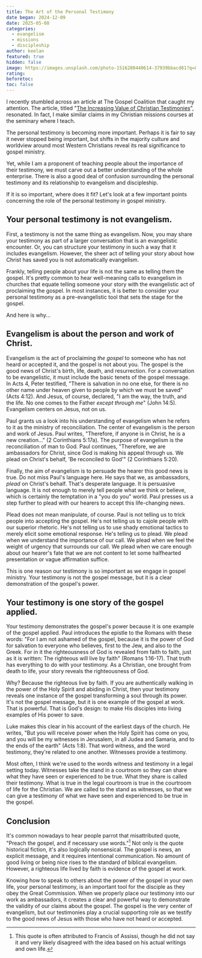 ```yaml
---
title: The Art of the Personal Testimony
date began: 2024-12-09
date: 2025-05-08
categories:
  - evangelism
  - missions
  - discipleship
author: keelan
featured: true
hidden: false
image: https://images.unsplash.com/photo-1516280440614-37939bbacd81?q=80&w=870&auto=format&fit=crop&ixlib=rb-4.1.0&ixid=M3wxMjA3fDB8MHxwaG90by1wYWdlfHx8fGVufDB8fHx8fA%3D%3D
rating: 
beforetoc: 
toc: false
---
```

I recently stumbled across an article at The Gospel Coalition that caught my attention. The article, titled "[The Increasing Value of Christian Testimonies](https://au.thegospelcoalition.org/article/the-increasing-value-of-christian-testimonies/)", resonated. In fact, I make similar claims in my Christian missions courses at the seminary where I teach. 

The personal testimony is becoming more important. Perhaps it is fair to say it never stopped being important, but shifts in the majority culture and worldview around most Western Christians reveal its real significance to gospel ministry. 

Yet, while I am a proponent of teaching people about the importance of their testimony, we must carve out a better understanding of the whole enterprise. There is also a good deal of confusion surrounding the personal testimony and its relationship to evangelism and discipleship. 

If it is so important, where does it fit? Let's look at a few important points concerning the role of the personal testimony in gospel ministry. 

## Your personal testimony is not evangelism. 
First, a testimony is not the same thing as evangelism. Now, you may share your testimony as part of a larger conversation that is an evangelistic encounter. Or, you can structure your testimony in such a way that it includes evangelism. However, the sheer act of telling your story about how Christ has saved you is not automatically evangelism. 

Frankly, telling people about your life is not the same as telling them the gospel. It's pretty common to hear well-meaning calls to evangelism in churches that equate telling someone your story with the evangelistic act of proclaiming the gospel. In most instances, it is better to consider your personal testimony as a pre-evangelistic tool that sets the stage for the gospel. 

And here is why...

## Evangelism is about the person and work of Christ.

Evangelism is the act of proclaiming *the gospel* to someone who has not heard or accepted it, and the gospel is not about you. The gospel is the good news of Christ's birth, life, death, and resurrection. For a conversation to be evangelistic, it must include the basic tenets of the gospel message. In Acts 4, Peter testified, "There is salvation in no one else, for there is no other name under heaven given to people by which we must be saved" (Acts 4:12). And Jesus, of course, declared, "I am the way, the truth, and the life. No one comes to the Father *except through me*" (John 14:5). Evangelism centers on Jesus, not on us.

Paul grants us a look into his understanding of evangelism when he refers to it as the ministry of reconciliation. The center of evangelism is the person and work of Jesus. Paul writes, "Therefore, if anyone is in Christ, he is a new creation..." (2 Corinthians 5:17a). The purpose of evangelism is the reconciliation of man to God. Paul continues, "Therefore, we are ambassadors for Christ, since God is making his appeal through us. We plead on Christ's behalf, 'Be reconciled to God'" (2 Corinthians 5:20).

Finally, the aim of evangelism is to persuade the hearer this good news is true. Do not miss Paul's language here. He says that we, as ambassadors, *plead* on Christ's behalf. That's desperate language. It is persuasive language. It is not enough to merely tell people what we think or believe, which is certainly the temptation in a "you do you" world. Paul presses us a step further to plead with our hearers to accept this life-changing news.

Plead does not mean manipulate, of course. Paul is not telling us to trick people into accepting the gospel. He's not telling us to cajole people with our superior rhetoric. He's not telling us to use shady emotional tactics to merely elicit some emotional response. He's telling us to plead. We plead when we understand the importance of our call. We plead when we feel the weight of urgency that surrounds our call. We plead when we care enough about our hearer's fate that we are not content to let some halfhearted presentation or vague affirmation suffice.

This is one reason our testimony is so important as we engage in gospel ministry. Your testimony is not the gospel message, but it is a clear demonstration of the gospel's power.

## Your testimony is one story of the gospel applied. 
Your testimony demonstrates the gospel's power because it is one example of the gospel applied. Paul introduces the epistle to the Romans with these words: "For I am not ashamed of the gospel, because it is the power of God for salvation﻿ to everyone who believes, first to the Jew, and also to the Greek. For in it the righteousness of God is revealed from faith to faith, just as it is written: The righteous will live by faith" (Romans 1:16-17). That truth has everything to do with your testimony. As a Christian, one brought from death to life, your story reveals the righteousness of God. 

Why? Because the righteous live by faith. If you are authentically walking in the power of the Holy Spirit and abiding in Christ, then your testimony reveals one instance of the gospel transforming a soul through its power. It's not the gospel message, but it is one example of the gospel at work. That is powerful. That is God's design: to make His disciples into living examples of His power to save.

Luke makes this clear in his account of the earliest days of the church. He writes, "But you will receive power when the Holy Spirit has come on you, and you will be my witnesses in Jerusalem, in all Judea and Samaria, and to the ends of the earth" (Acts 1:8). That word witness, and the word testimony, they're related to one another. Witnesses provide a testimony. 

Most often, I think we're used to the words witness and testimony in a legal setting today. Witnesses take the stand in a courtroom so they can share what they have seen or experienced to be true. What they share is called their testimony. What is true in the legal courtroom is true in the courtroom of life for the Christian. We are called to the stand as witnesses, so that we can give a testimony of what we have seen and experienced to be true in the gospel.

## Conclusion
It's common nowadays to hear people parrot that misattributed quote, "Preach the gospel, and if necessary use words."[^1] Not only is the quote historical fiction, it's also logically nonsensical. The gospel is news, an explicit message, and it requires intentional communication. No amount of good living or being nice rises to the standard of biblical evangelism. However, a righteous life lived by faith is evidence of the gospel at work. 

Knowing how to speak to others about the power of the gospel in your own life, your personal testimony, is an important tool for the disciple as they obey the Great Commission. When we properly place our testimony into our work as ambassadors, it creates a clear and powerful way to demonstrate the validity of our claims about the gospel. The gospel is the very center of evangelism, but our testimonies play a crucial supporting role as we testify to the good news of Jesus with those who have not heard or accepted.

[^1]: This quote is often attributed to Francis of Assissi, though he did not say it and very likely disagreed with the idea based on his actual writings and own life.